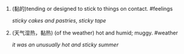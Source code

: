 1. (黏的)tending or designed to stick to things on contact. #feelings

    _sticky cakes and pastries_, _sticky tape_
    
 2. (天气湿热，黏热) (of the weather) hot and humid; muggy. #weather 

    _it was an unusually hot and sticky summer_
